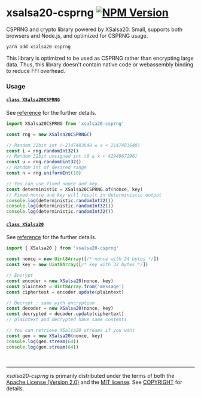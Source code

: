 xsalsa20-csprng [![NPM Version]][NPM Link]
========
CSPRNG and crypto library powered by XSalsa20. Small, supports both browsers and
Node.js, and optimized for CSPRNG usage.

```bash
yarn add xsalsa20-csprng
```

This library is optimized to be used as CSPRNG rather than encrypting large
data. Thus, this library doesn't contain native code or webassembly binding to
reduce FFI overhead.

### Usage
#### [`class XSalsa20CSPRNG`][xsalsa20csprng]
See [reference][xsalsa20csprng] for the further details.

```js
import XSalsa20CSPRNG from 'xsalsa20-csprng'

const rng = new XSalsa20CSPRNG()

// Random 32bit int (-2147483648 ≤ x < 2147483648)
const i = rng.randomInt32()
// Random 32bit unsigned int (0 ≤ x < 4294967296)
const u = rng.randomUint32()
// Random int of desired range
const n = rng.uniformInt(10)

// You can use fixed nonce and key
const deterministic = XSalsa20CSPRNG.of(nonce, key)
// Fixed nonce and key will result in deterministic output
console.log(deterministic.randomInt32())
console.log(deterministic.randomInt32())
console.log(deterministic.randomInt32())
```

#### [`class XSalsa20`][xsalsa20]
See [reference][xsalsa20] for the further details.

```js
import { XSalsa20 } from 'xsalsa20-csprng'

const nonce = new Uint8Array([/* nonce with 24 bytes */])
const key = new Uint8Array([/* key with 32 bytes */])

// Encrypt
const encoder = new XSalsa20(nonce, key)
const plaintext = Uint8Array.from('message')
const ciphertext = encoder.update(plaintext)

// Decrypt : same with encryption
const decoder = new XSalsa20(nonce, key)
const decrypted = decoder.update(ciphertext)
// plaintext and decrypted have same contents

// You can retrieve XSalsa20 streams if you want
const gen = new XSalsa20(nonce, key)
console.log(gen.stream(64))
console.log(gen.stream(64))
```

&nbsp;

--------
*xsalsa20-csprng* is primarily distributed under the terms of both the [Apache
License (Version 2.0)] and the [MIT license]. See [COPYRIGHT] for details.

[NPM Version]: https://badgen.net/npm/v/xsalsa20-csprng
[NPM Link]: https://www.npmjs.com/package/xsalsa20-csprng

[xsalsa20csprng]: https://simnalamburt.github.io/xsalsa20-csprng/classes/xsalsa20csprng.html
[xsalsa20]: https://simnalamburt.github.io/xsalsa20-csprng/classes/xsalsa20.html

[Apache License (Version 2.0)]: LICENSE-APACHE
[MIT license]: LICENSE-MIT
[COPYRIGHT]: COPYRIGHT
